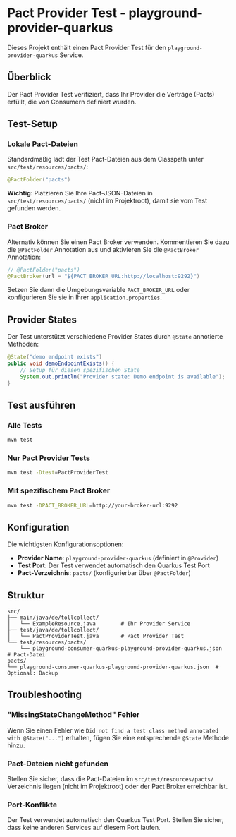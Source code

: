 # Pact Provider Test - playground-provider-quarkus

Dieses Projekt enthält einen Pact Provider Test für den `playground-provider-quarkus` Service.

## Überblick

Der Pact Provider Test verifiziert, dass Ihr Provider die Verträge (Pacts) erfüllt, die von Consumern definiert wurden.

## Test-Setup

### Lokale Pact-Dateien

Standardmäßig lädt der Test Pact-Dateien aus dem Classpath unter `src/test/resources/pacts/`:

```java
@PactFolder("pacts")
```

**Wichtig**: Platzieren Sie Ihre Pact-JSON-Dateien in `src/test/resources/pacts/` (nicht im Projektroot), damit sie vom Test gefunden werden.

### Pact Broker

Alternativ können Sie einen Pact Broker verwenden. Kommentieren Sie dazu die `@PactFolder` Annotation aus und aktivieren Sie die `@PactBroker` Annotation:

```java
// @PactFolder("pacts")
@PactBroker(url = "${PACT_BROKER_URL:http://localhost:9292}")
```

Setzen Sie dann die Umgebungsvariable `PACT_BROKER_URL` oder konfigurieren Sie sie in Ihrer `application.properties`.

## Provider States

Der Test unterstützt verschiedene Provider States durch `@State` annotierte Methoden:

```java
@State("demo endpoint exists")
public void demoEndpointExists() {
    // Setup für diesen spezifischen State
    System.out.println("Provider state: Demo endpoint is available");
}
```

## Test ausführen

### Alle Tests
```bash
mvn test
```

### Nur Pact Provider Tests
```bash
mvn test -Dtest=PactProviderTest
```

### Mit spezifischem Pact Broker
```bash
mvn test -DPACT_BROKER_URL=http://your-broker-url:9292
```

## Konfiguration

Die wichtigsten Konfigurationsoptionen:

- **Provider Name**: `playground-provider-quarkus` (definiert in `@Provider`)
- **Test Port**: Der Test verwendet automatisch den Quarkus Test Port
- **Pact-Verzeichnis**: `pacts/` (konfigurierbar über `@PactFolder`)

## Struktur

```
src/
├── main/java/de/tollcollect/
│   └── ExampleResource.java        # Ihr Provider Service
├── test/java/de/tollcollect/
│   └── PactProviderTest.java       # Pact Provider Test
└── test/resources/pacts/
    └── playground-consumer-quarkus-playground-provider-quarkus.json  # Pact-Datei
pacts/
└── playground-consumer-quarkus-playground-provider-quarkus.json  # Optional: Backup
```

## Troubleshooting

### "MissingStateChangeMethod" Fehler
Wenn Sie einen Fehler wie `Did not find a test class method annotated with @State("...")` erhalten, fügen Sie eine entsprechende `@State` Methode hinzu.

### Pact-Dateien nicht gefunden
Stellen Sie sicher, dass die Pact-Dateien im `src/test/resources/pacts/` Verzeichnis liegen (nicht im Projektroot) oder der Pact Broker erreichbar ist.

### Port-Konflikte
Der Test verwendet automatisch den Quarkus Test Port. Stellen Sie sicher, dass keine anderen Services auf diesem Port laufen.
